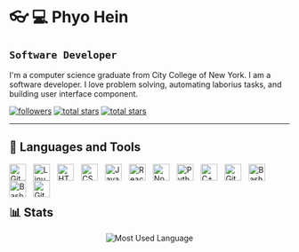 # 👓 💻 Phyo Hein 

## `Software Developer`

I'm a computer science graduate from City College of New York. I am a software developer. I love problem solving, automating laborius tasks, and building user interface component. 

   <p align="left">
      <a href="https://github.com/Phyozawhein?tab=followers">
         <img alt="followers" title="Follow me on Github" src="https://custom-icon-badges.demolab.com/github/followers/Phyozawhein?color=236ad3&labelColor=1155ba&style=for-the-badge&logo=person-add&label=Follow&logoColor=white"/></a>
      <a href="https://github.com/Phyozawhein?tab=repositories&sort=stargazers">
         <img alt="total stars" title="Total stars on GitHub" src="https://custom-icon-badges.demolab.com/github/stars/Phyozawhein?color=55960c&style=for-the-badge&labelColor=488207&logo=star"/></a>
         <a href="">
         </a>
      <a href="https://www.linkedin.com/in/phyo-hein-45104b156/">
         <img alt="total stars" title="Total stars on GitHub" src="https://img.shields.io/badge/LinkedIn-0077B5?style=for-the-badge&logo=linkedin&logoColor=white"/></a>

   </p>

---

## 🧰 Languages and Tools

<img align="left" alt="Git" width="30px" style="padding-right:10px;" src="https://cdn.jsdelivr.net/gh/devicons/devicon/icons/git/git-original.svg" />
<img align="left" alt="Linux" width="30px" style="padding-right:10px;" src="https://cdn.jsdelivr.net/gh/devicons/devicon/icons/linux/linux-original.svg" />
<img align="left" alt="HTML" width="30px" style="padding-right:10px;" src="https://cdn.jsdelivr.net/gh/devicons/devicon/icons/html5/html5-plain.svg" />
<img align="left" alt="CSS" width="30px" style="padding-right:10px;" src="https://cdn.jsdelivr.net/gh/devicons/devicon/icons/css3/css3-plain.svg" />
<img align="left" alt="JavaScript" width="30px" style="padding-right:10px;" src="https://cdn.jsdelivr.net/gh/devicons/devicon/icons/javascript/javascript-plain.svg" />
<img align="left" alt="React" width="30px" style="padding-right:10px;" src="https://cdn.jsdelivr.net/gh/devicons/devicon/icons/react/react-original.svg" />
<img align="left" alt="NodeJS" width="30px" style="padding-right:10px;" src="https://cdn.jsdelivr.net/gh/devicons/devicon/icons/nodejs/nodejs-original.svg" />
<img align="left" alt="Python" width="30px" style="padding-right:10px;" src="https://cdn.jsdelivr.net/gh/devicons/devicon/icons/python/python-plain.svg" />
<img align="left" alt="C++" width="30px" style="padding-right:10px;" src="https://cdn.jsdelivr.net/gh/devicons/devicon/icons/cplusplus/cplusplus-line.svg" />
<img align="left" alt="GitHub" width="30px" style="padding-right:10px;" src="https://cdn.jsdelivr.net/gh/devicons/devicon/icons/github/github-original.svg" />
<img align="left" alt="Bash" width="30px" style="padding-right:10px;" src="https://cdn.jsdelivr.net/gh/devicons/devicon/icons/bash/bash-original.svg" />
<img  align="left" alt="Bash" width="30px" style="padding-right:10px;"src="https://cdn.jsdelivr.net/gh/devicons/devicon/icons/googlecloud/googlecloud-original.svg" />
<img align="left" alt="Git" width="30px" style="padding-right:10px;" src="https://cdn.jsdelivr.net/gh/devicons/devicon/icons/mysql/mysql-original.svg" />

<br />
<br />

#

## 📊 Stats

<div class="stye" align="center">

<!-- ![GitHub Stats](https://github-readme-stats.vercel.app/api?username=phyozawhein&show_icons=true&include_all_commits=true&theme=buefy&hide_border=true) -->

<!-- ![GitHub Streak](https://streak-stats.demolab.com?user=phyozawhein&count_private=true&theme=buefy&hide_border=true)   -->

![Most Used Language](https://github-readme-stats.vercel.app/api/top-langs/?username=phyozawhein&layout=compact&theme=buefy&hide_border=true)

<!-- ![LeetCode Stats](https://leetcard.jacoblin.cool/PhyoZawHein?border=0&theme=buefy&ext=activity) -->
</div>
 
#

<!--## 👨‍💻 My Career Goal

 <details>
 <summary><h3>👨‍💻 Phyo's Career Goal</h3></summary>
   -->

